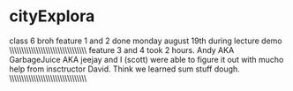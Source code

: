 # cityExplora
class 6 broh
feature 1 and 2 done monday august 19th during lecture demo
\\\\\\\\\\\\\\\\\\\\\\\\\\\\\\\\\\\\\\\\\\\\\\\\\\\\\\\\\\\\\\\\
feature 3 and 4 took 2 hours. Andy AKA GarbageJuice AKA jeejay and I (scott) were able to figure it out with mucho help from insctructor David. 
Think we learned sum stuff dough.
\\\\\\\\\\\\\\\\\\\\\\\\\\\\\\\\\\\\\\\\\\\\\\\\\\\\\\\\\\\\\\\\